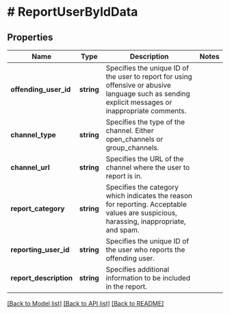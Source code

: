 # # ReportUserByIdData

## Properties

Name | Type | Description | Notes
------------ | ------------- | ------------- | -------------
**offending_user_id** | **string** | Specifies the unique ID of the user to report for using offensive or abusive language such as sending explicit messages or inappropriate comments. |
**channel_type** | **string** | Specifies the type of the channel. Either open_channels or group_channels. |
**channel_url** | **string** | Specifies the URL of the channel where the user to report is in. |
**report_category** | **string** | Specifies the category which indicates the reason for reporting. Acceptable values are suspicious, harassing, inappropriate, and spam. |
**reporting_user_id** | **string** | Specifies the unique ID of the user who reports the offending user. |
**report_description** | **string** | Specifies additional information to be included in the report. |

[[Back to Model list]](../../README.md#models) [[Back to API list]](../../README.md#endpoints) [[Back to README]](../../README.md)
